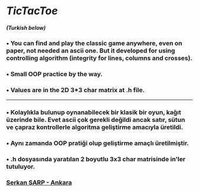 # _TicTacToe_
##### (Turkish below)
### • You can find and play the classic game anywhere, even on paper, not needed an ascii one. But it developed for using controlling algorithm (integrity for lines, columns and crosses).
### • Small OOP practice by the way.
### • Values are in the 2D 3*3 char matrix at .h file.
---
### • Kolaylıkla bulunup oynanabilecek bir klasik bir oyun, kağıt üzerinde bile. Evet ascii çok gerekli değildi ancak satır, sütun ve çapraz kontrollerle algoritma geliştirme amacıyla üretildi.
### • Aynı zamanda OOP pratiği olup geliştirme amaçlı üretilmiştir.
### • .h dosyasında yaratılan 2 boyutlu 3x3 char matrisinde in'ler tutuluyor.
### <ins>Serkan SARP - Ankara</ins>
